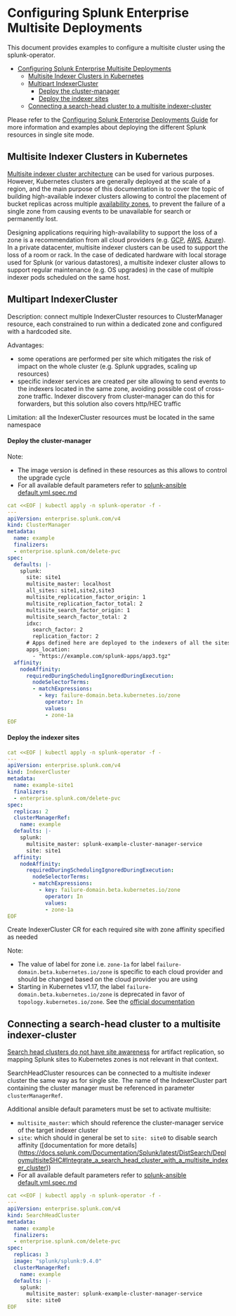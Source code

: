 # Configuring Splunk Enterprise Multisite Deployments

This document provides examples to configure a multisite cluster using the splunk-operator.


- [Configuring Splunk Enterprise Multisite Deployments](#configuring-splunk-enterprise-multisite-deployments)
  - [Multisite Indexer Clusters in Kubernetes](#multisite-indexer-clusters-in-kubernetes)
  - [Multipart IndexerCluster](#multipart-indexercluster)
      - [Deploy the cluster-manager](#deploy-the-cluster-manager)
      - [Deploy the indexer sites](#deploy-the-indexer-sites)
  - [Connecting a search-head cluster to a multisite indexer-cluster](#connecting-a-search-head-cluster-to-a-multisite-indexer-cluster)

Please refer to the [Configuring Splunk Enterprise Deployments Guide](Example.md)
for more information and examples about deploying the different Splunk resources
in single site mode.

## Multisite Indexer Clusters in Kubernetes

[Multisite indexer cluster architecture](https://docs.splunk.com/Documentation/Splunk/latest/Indexer/Multisitearchitecture)
can be used for various purposes. However, Kubernetes clusters are generally deployed at the scale of
a region, and the main purpose of this documentation is to cover the topic of building high-available
indexer clusters allowing to control the placement of bucket replicas across multiple
[availability zones](https://kubernetes.io/docs/setup/best-practices/multiple-zones/#introduction),
to prevent the failure of a single zone from causing events to be unavailable for search or permanently lost.

Designing applications requiring high-availability to support the loss of a zone is a recommendation
from all cloud providers (e.g. [GCP](https://cloud.google.com/solutions/scalable-and-resilient-apps),
[AWS](https://aws.amazon.com/about-aws/global-infrastructure/regions_az/#Availability_Zones),
[Azure](https://docs.microsoft.com/en-us/azure/availability-zones/az-overview#availability-zones)).
In a private datacenter, multisite indexer clusters can be used to support the loss of a room or rack.
In the case of dedicated hardware with local storage used for Splunk (or various datastores),
a multisite indexer cluster allows to support regular maintenance (e.g. OS upgrades) in the case of
multiple indexer pods scheduled on the same host.

## Multipart IndexerCluster

Description: connect multiple IndexerCluster resources to ClusterManager resource, each constrained to run within a dedicated zone and
configured with a hardcoded site.

Advantages:
- some operations are performed per site which mitigates the risk of impact on the whole cluster (e.g. Splunk upgrades, scaling up resources)
- specific indexer services are created per site allowing to send events to the indexers located in the same zone, avoiding possible cost of cross-zone traffic. Indexer discovery from cluster-manager can do this for forwarders, but this solution also covers http/HEC traffic

Limitation: all the IndexerCluster resources must be located in the same namespace

#### Deploy the cluster-manager

Note:
* The image version is defined in these resources as this allows to control the upgrade cycle
* For all available default parameters refer to [splunk-ansible default.yml.spec.md](https://github.com/splunk/splunk-ansible/blob/develop/docs/advanced/default.yml.spec.md)

```yaml
cat <<EOF | kubectl apply -n splunk-operator -f -
---
apiVersion: enterprise.splunk.com/v4
kind: ClusterManager
metadata:
  name: example
  finalizers:
  - enterprise.splunk.com/delete-pvc
spec:
  defaults: |-
    splunk:
      site: site1
      multisite_master: localhost
      all_sites: site1,site2,site3
      multisite_replication_factor_origin: 1
      multisite_replication_factor_total: 2
      multisite_search_factor_origin: 1
      multisite_search_factor_total: 2
      idxc:
        search_factor: 2
        replication_factor: 2
      # Apps defined here are deployed to the indexers of all the sites
      apps_location:
        - "https://example.com/splunk-apps/app3.tgz"
  affinity:
    nodeAffinity:
      requiredDuringSchedulingIgnoredDuringExecution:
        nodeSelectorTerms:
        - matchExpressions:
          - key: failure-domain.beta.kubernetes.io/zone
            operator: In
            values:
            - zone-1a
EOF
```

#### Deploy the indexer sites

```yaml
cat <<EOF | kubectl apply -n splunk-operator -f -
---
apiVersion: enterprise.splunk.com/v4
kind: IndexerCluster
metadata:
  name: example-site1
  finalizers:
  - enterprise.splunk.com/delete-pvc
spec:
  replicas: 2
  clusterManagerRef:
    name: example
  defaults: |-
    splunk:
      multisite_master: splunk-example-cluster-manager-service
      site: site1
  affinity:
    nodeAffinity:
      requiredDuringSchedulingIgnoredDuringExecution:
        nodeSelectorTerms:
        - matchExpressions:
          - key: failure-domain.beta.kubernetes.io/zone
            operator: In
            values:
            - zone-1a
EOF
```
Create IndexerCluster CR for each required site with zone affinity specified as needed

Note:
* The value of label for zone i.e. `zone-1a` for label `failure-domain.beta.kubernetes.io/zone` is specific to each cloud provider and should be changed based on the cloud provider you are using
* Starting in Kubernetes v1.17, the label `failure-domain.beta.kubernetes.io/zone` is deprecated in favor of `topology.kubernetes.io/zone`. See the [official documentation](https://kubernetes.io/docs/reference/labels-annotations-taints/#failure-domainbetakubernetesiozone)

## Connecting a search-head cluster to a multisite indexer-cluster

[Search head clusters do not have site awareness](
https://docs.splunk.com/Documentation/Splunk/latest/DistSearch/DeploymultisiteSHC#Search_head_clusters_do_not_have_site_awareness)
for artifact replication, so mapping Splunk sites to Kubernetes zones is not relevant in that context.

SearchHeadCluster resources can be connected to a multisite indexer cluster the same way as for single site.
The name of the IndexerCluster part containing the cluster manager must be referenced in parameter `clusterManagerRef`.

Additional ansible default parameters must be set to activate multisite:
* `multisite_master`: which should reference the cluster-manager service of the target indexer cluster
* `site`: which should in general be set to `site: site0` to disable search affinity ([documentation for more details]
(https://docs.splunk.com/Documentation/Splunk/latest/DistSearch/DeploymultisiteSHC#Integrate_a_search_head_cluster_with_a_multisite_indexer_cluster))
* For all available default parameters refer to [splunk-ansible default.yml.spec.md](https://github.com/splunk/splunk-ansible/blob/develop/docs/advanced/default.yml.spec.md)

```yaml
cat <<EOF | kubectl apply -n splunk-operator -f -
---
apiVersion: enterprise.splunk.com/v4
kind: SearchHeadCluster
metadata:
  name: example
  finalizers:
  - enterprise.splunk.com/delete-pvc
spec:
  replicas: 3
  image: "splunk/splunk:9.4.0"
  clusterManagerRef:
    name: example
  defaults: |-
    splunk:
      multisite_master: splunk-example-cluster-manager-service
      site: site0
EOF
```

